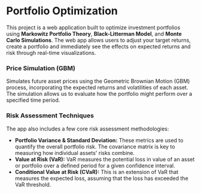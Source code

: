 # Portfolio Optimization

This project is a web application built to optimize investment portfolios using **Markowitz Portfolio Theory**, **Black-Litterman Model**, and **Monte Carlo Simulations**. The web app allows users to adjust your target returns, create a portfolio and immediately see the effects on expected returns and risk through real-time visualizations.

### Price Simulation (GBM)

Simulates future asset prices using the Geometric Brownian Motion (GBM) process, incorporating the expected returns and volatilities of each asset. The simulation allows us to evaluate how the portfolio might perform over a specified time period.

### **Risk Assessment Techniques**

The app also includes a few core risk assessment methodologies:

- **Portfolio Variance & Standard Deviation:** These metrics are used to quantify the overall portfolio risk. The covariance matrix is key to measuring how individual assets' risks combine.
- **Value at Risk (VaR):** VaR measures the potential loss in value of an asset or portfolio over a defined period for a given confidence interval.
- **Conditional Value at Risk (CVaR):** This is an extension of VaR that measures the expected loss, assuming that the loss has exceeded the VaR threshold.
